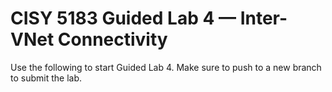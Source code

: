 # CISY 5183 Guided Lab 4 — Inter-VNet Connectivity 

 Use the following to start Guided Lab 4. Make sure to push to a new branch to submit the lab.
